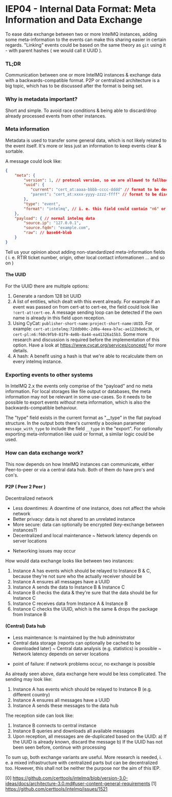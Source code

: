# IEP04 - Internal Data Format: Meta Information and Data Exchange
To ease data exchange between two or more IntelMQ instances, adding some meta-information to the events can make this sharing easier in certain regards.
"Linking" events could be based on the same theory as `git` using it - with parent hashes ( we would call it UUID ).

### TL;DR
Communication between one or more IntelMQ instances & exchange data with a backwards-compatible format. P2P or centralized architecture is a big topic, which has to be discussed after the format is being set.

### Why is metadata important?
Short and simple. To avoid race conditions & being able to discard/drop already processed events from other instances.

### Meta information
Metadata is used to transfer some general data, which is not likely related to the event itself. It's more or less just an information to keep events clear & sortable.

A message could look like:
```json
{
    "meta": {
        "version": 1, // protocol version, so we are allowed to fallback to old versions too
        "uuid": {
           "current": "cert_at:aaaa-bbbb-cccc-dddd" // format to be decided
           "parent": "cert_at:xxxx-yyyy-zzzz-ffff" // format to be discussed, if not set -> current is the parent uuid
        },
        "type": "event",
        "format": "intelmq", // i. e. this field could contain "n6" or "idea", so the receiving component can decode on demand.
    },
    "payload": { // normal intelmq data
        "source.ip": "127.0.0.1",
        "source.fqdn": "example.com",
        "raw": // base64-blob
    }
}
```

Tell us your opinion about adding non-standardized meta-information fields ( i. e. RTIR ticket number, origin, other local contact informationen ... and so on )

#### The UUID
For the UUID there are multiple options:
1. Generate a random 128 bit UUID
2. A list of entities, which dealt with this event already. For example if an event was passed on from cert-at to cert-ee, the field could look like `!cert-at!cert-ee`. A message sending loop can be detected if the own name is already in this field upon reception.
3. Using CyCat: `publisher-short-name:project-short-name:UUID`. For example: `cert-at:intelmq:72ddb00c-2d0a-4eea-b7ac-ae122b8e6c3b`, or  `cert-pl:n6:f60c9fb9-81f9-4e0b-8a44-ea41326a15b3`. Some more research and discussion is required before the implementation of this option. Have a look at https://www.cycat.org/services/concept/ for more details.
4. A hash: A benefit using a hash is that we're able to recalculate them on every intelmq instance.

### Exporting events to other systems
In IntelMQ 2.x the events only comprise of the "payload" and no meta information. For local storages like file output or databases, the meta information may not be relevant in some use-cases. So it needs to be possible to export events *without* meta information, which is also the backwards-compatible behaviour.

The "type" field exists in the current format as "__type" in the flat payload structure. In the output bots there's currently a boolean parameter `message_with_type` to include the field `__type` in the "export".
For optionally exporting meta-information like uuid or format, a similar logic could be used.

### How can data exchange work?
This now depends on how IntelMQ instances can communicate, either Peer-to-peer or via a central data hub. Both of them do have pro's and con's.

#### P2P ( Peer 2 Peer )
Decentralized network
+ Less downtimes: A downtime of one instance, does not affect the whole network
+ Better privacy: data is not shared to an unrelated instance
+ More secure: data can optionally be encrypted (key-exchange between instances?)
+ Decentralized and local maintenance
~ Network latency depends on server locations
- Networking issues may occur

How would data exchange looks like between two instances:
1) Instance A has events which should be relayed to Instance B & C, because they're not sure who the actually receiver should be
2) Instance A ensures all messages have a UUID
3) Instance A sends the data to Instance B & Instance C
4) Instance B checks the data & they're sure that the data should be for Instance C
5) Instance C receives data from Instance A & Instance B
6) Instance C checks the UUID, which is the same & drops the package from Instance B

#### (Central) Data hub
+ Less maintenance: Is maintained by the hub administrator
+ Central data storage (reports can optionally be cached to be downloaded later)
~ Central data analysis (e.g. statistics) is possible
~ Network latency depends on server locations
- point of failure: if network problems occur, no exchange is possible

As already seen above, data exchange here would be less complicated. The sending may look like:
1) Instance A has events which should be relayed to Instance B (e.g. different country)
2) Instance A ensures all messages have a UUID
3) Instance A sends these messages to the data hub

The reception side can look like:
1) Instance B connects to central instance
2) Instance B queries and downloads all available messages
3) Upon reception, all messages are de-duplicated based on the UUID:
  a) If the UUID is already known, discard the message
  b) If the UUID has not been seen before, continue with processing

To sum up, both exchange variants are useful. More research is needed, i. e. a mixed infrastructure with centralized parts but can be decentralized too. However, this shall not be neither the purpose nor the aim of this IEP.

[0] https://github.com/certtools/intelmq/blob/version-3.0-ideas/docs/architecture-3.0.md#user-content-general-requirements
[1] https://github.com/certtools/intelmq/issues/1521